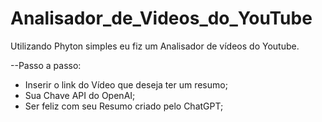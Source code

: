 # Analisador_de_Videos_do_YouTube

Utilizando Phyton simples eu fiz um Analisador de vídeos do Youtube.

--Passo a passo:
- Inserir o link do Vídeo que deseja ter um resumo;
- Sua Chave API do OpenAI;
- Ser feliz com seu Resumo criado pelo ChatGPT;
